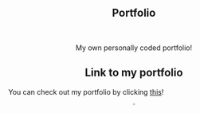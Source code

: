 <h2 align="center">Portfolio</h2>

<br/>
<p align="center">My own personally coded portfolio!
</p>

<h2 align="center">Link to my portfolio</h2>

You can check out my portfolio by clicking [this](https://abdelrahmanthecoder.github.io/Abdelrahmanthecoder.portfolio.github.io/)!

<div align="center">
  <a href="https://github.com/Abdelrahmanthecoder" style="text-decoration:none;">
    <img src="https://github.com/ultralytics/assets/raw/main/social/logo-social-github.png" width="3%" alt="" /></a>
</div>
